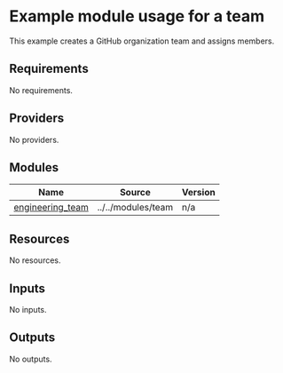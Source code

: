 # Example module usage for a team

This example creates a GitHub organization team and assigns members.

<!-- BEGIN_TF_DOCS -->
## Requirements

No requirements.

## Providers

No providers.

## Modules

| Name | Source | Version |
|------|--------|---------|
| <a name="module_engineering_team"></a> [engineering\_team](#module\_engineering\_team) | ../../modules/team | n/a |

## Resources

No resources.

## Inputs

No inputs.

## Outputs

No outputs.
<!-- END_TF_DOCS -->
